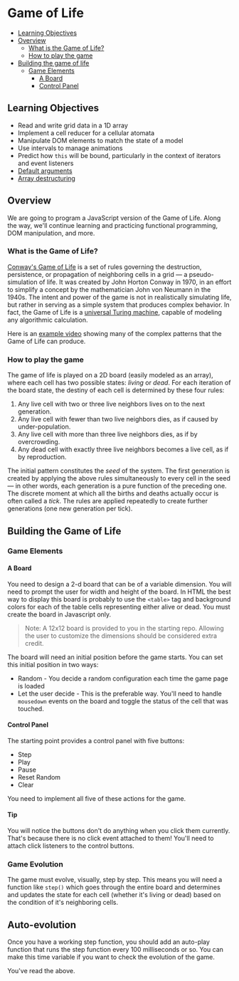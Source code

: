 # Game of Life

* [Learning Objectives](#learning-objectives)
* [Overview](#overview)
    - [What is the Game of Life?](#what-is-the-game-of-life)
    - [How to play the game](#how-to-play-the-game)
* [Building the game of life](#building-the-game-of-life)
    - [Game Elements](#game-elements)
      * [A Board](#a-board)
      * [Control Panel](#control-panel)
  
## Learning Objectives
   * Read and write grid data in a 1D array
   * Implement a cell reducer for a cellular atomata
   * Manipulate DOM elements to match the state of a model
   * Use intervals to manage animations
   * Predict how `this` will be bound, particularly in the context of iterators and event listeners
   * [Default arguments](https://developer.mozilla.org/en-US/docs/Web/JavaScript/Reference/Functions/Default_parameters)
   * [Array destructuring](https://developer.mozilla.org/en-US/docs/Web/JavaScript/Reference/Operators/Destructuring_assignment)

## Overview
We are going to program a JavaScript version of the Game of Life. Along the way, we'll continue learning and practicing functional programming, DOM manipulation, and more.

### What is the Game of Life?
[Conway's Game of Life](http://en.wikipedia.org/wiki/Conway's_Game_of_Life) is a set of rules governing the destruction, persistence, or propagation of neighboring cells in a grid — a pseudo-simulation of life. It was created by John Horton Conway in 1970, in an effort to simplify a concept by the mathematician John von Neumann in the 1940s. The intent and power of the game is not in realistically simulating life, but rather in serving as a simple system that produces complex behavior. In fact, the Game of Life is a [universal Turing machine](http://en.wikipedia.org/wiki/Turing_machine), capable of modeling any algorithmic calculation.

Here is an [example video](http://www.youtube.com/watch?v=C2vgICfQawE) showing many of the complex patterns that the Game of Life can produce.

### How to play the game
The game of life is played on a 2D board (easily modeled as an array), where each cell has two possible states: *living* or *dead*. For each iteration of the board state, the destiny of each cell is determined by these four rules:

  1. Any live cell with two or three live neighbors lives on to the next generation.
  2. Any live cell with fewer than two live neighbors dies, as if caused by under-population.
  3. Any live cell with more than three live neighbors dies, as if by overcrowding.
  4. Any dead cell with exactly three live neighbors becomes a live cell, as if by reproduction.

The initial pattern constitutes the *seed* of the system. The first generation is created by applying the above rules simultaneously to every cell in the seed — in other words, each generation is a pure function of the preceding one. The discrete moment at which all the births and deaths actually occur is often called a *tick*. The rules are applied repeatedly to create further generations (one new generation per tick).

## Building the Game of Life

### Game Elements

#### A Board
You need to design a 2-d board that can be of a variable dimension. You will need to prompt the user for width and height of the board. In HTML the best way to display this board is probably to use the `<table>` tag and background colors for each of the table cells representing either alive or dead. You must create the board in Javascript only.

> Note: A 12x12 board is provided to you in the starting repo. Allowing the user to customize the dimensions should be considered extra credit.

The board will need an initial position before the game starts. You can set this initial position in two ways:

  * Random - You decide a random configuration each time the game page is loaded
  * Let the user decide - This is the preferable way. You'll need to handle `mousedown` events on the
    board and toggle the status of the cell that was touched.
  
#### Control Panel
The starting point provides a control panel with five buttons:

  * Step
  * Play
  * Pause
  * Reset Random
  * Clear

You need to implement all five of these actions for the game.

#### Tip
You will notice the buttons don't do anything when you click them currently. That's because there is no click event attached to them! You'll need to attach click listeners to the control buttons.


### Game Evolution

The game must evolve, visually, step by step. This means you will need a function like `step()` which goes through the entire board and determines and updates the state for each cell (whether it's living or dead) based on the condition of it's neighboring cells.

## Auto-evolution

Once you have a working step function, you should add an auto-play function that runs the step function every 100 milliseconds or so. You can make this time variable if you want to check the evolution of the game.

<guide>
You've read the above.
</guide>
